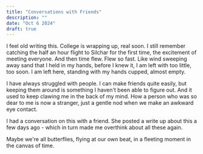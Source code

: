 ```yaml
---
title: "Conversations with Friends"
description: ""
date: "Oct 6 2024"
draft: true
---
```


I feel old writing this. College is wrapping up, real soon. I still remember catching the half an hour flight to Silchar for the first time, the excitement of meeting everyone. And then time flew. Flew so fast. Like wind sweeping away sand that I held in my hands, before I knew it, I am left with too little, too soon. I am left here, standing with my hands cupped, almost empty.

I have always struggled with people. I can make friends quite easily, but keeping them around is something I haven't been able to figure out. And it used to keep clawing me in the back of my mind. How a person who was so dear to me is now a stranger, just a gentle nod when we make an awkward eye contact.

I had a conversation on this with a friend. She posted a write up about this a few days ago - which in turn made me overthink about all these again.

Maybe we're all butterflies, flying at our own beat, in a fleeting moment in the canvas of time.
